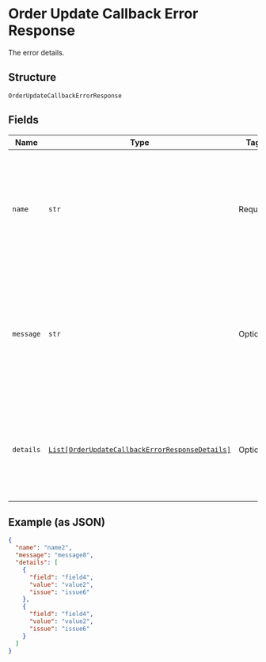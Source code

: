 
# Order Update Callback Error Response

The error details.

## Structure

`OrderUpdateCallbackErrorResponse`

## Fields

| Name | Type | Tags | Description |
|  --- | --- | --- | --- |
| `name` | `str` | Required | The human-readable, unique name of the error.<br>**Constraints**: *Minimum Length*: `1`, *Maximum Length*: `256`, *Pattern*: `^.*$` |
| `message` | `str` | Optional | The message that describes the error.<br>**Constraints**: *Minimum Length*: `1`, *Maximum Length*: `2048`, *Pattern*: `^.*$` |
| `details` | [`List[OrderUpdateCallbackErrorResponseDetails]`](../../doc/models/order-update-callback-error-response-details.md) | Optional | An array of additional details about the error.<br>**Constraints**: *Minimum Items*: `1`, *Maximum Items*: `100` |

## Example (as JSON)

```json
{
  "name": "name2",
  "message": "message8",
  "details": [
    {
      "field": "field4",
      "value": "value2",
      "issue": "issue6"
    },
    {
      "field": "field4",
      "value": "value2",
      "issue": "issue6"
    }
  ]
}
```


